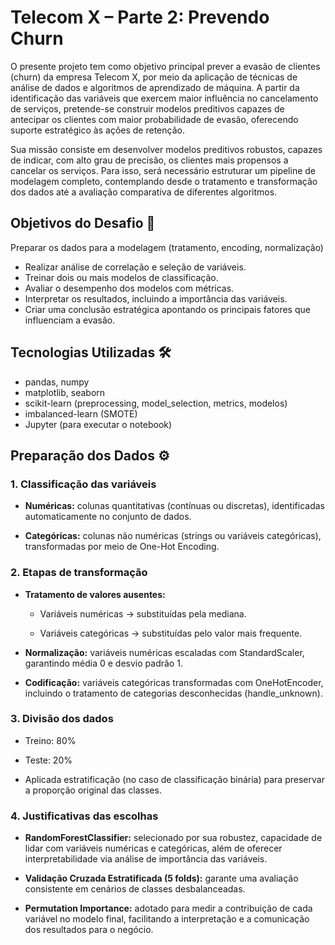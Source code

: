 # Telecom X – Parte 2: Prevendo Churn

O presente projeto tem como objetivo principal prever a evasão de clientes (churn) da empresa Telecom X, por meio da aplicação de técnicas de análise de dados e algoritmos de aprendizado de máquina. A partir da identificação das variáveis que exercem maior influência no cancelamento de serviços, pretende-se construir modelos preditivos capazes de antecipar os clientes com maior probabilidade de evasão, oferecendo suporte estratégico às ações de retenção.

Sua missão consiste em desenvolver modelos preditivos robustos, capazes de indicar, com alto grau de precisão, os clientes mais propensos a cancelar os serviços. Para isso, será necessário estruturar um pipeline de modelagem completo, contemplando desde o tratamento e transformação dos dados até a avaliação comparativa de diferentes algoritmos.

## Objetivos do Desafio 🧠
Preparar os dados para a modelagem (tratamento, encoding, normalização)

- Realizar análise de correlação e seleção de variáveis.
- Treinar dois ou mais modelos de classificação.
- Avaliar o desempenho dos modelos com métricas.
- Interpretar os resultados, incluindo a importância das variáveis.
- Criar uma conclusão estratégica apontando os principais fatores que influenciam a evasão.

## Tecnologias Utilizadas 🛠️
- pandas, numpy
- matplotlib, seaborn
- scikit-learn (preprocessing, model_selection, metrics, modelos)
- imbalanced-learn (SMOTE)
- Jupyter (para executar o notebook)

## Preparação dos Dados ⚙️

### 1. Classificação das variáveis

- **Numéricas:** colunas quantitativas (contínuas ou discretas), identificadas automaticamente no conjunto de dados.

- **Categóricas:** colunas não numéricas (strings ou variáveis categóricas), transformadas por meio de One-Hot Encoding.

### 2. Etapas de transformação

- **Tratamento de valores ausentes:**

  - Variáveis numéricas → substituídas pela mediana.

  - Variáveis categóricas → substituídas pelo valor mais frequente.

- **Normalização:** variáveis numéricas escaladas com StandardScaler, garantindo média 0 e desvio padrão 1.

- **Codificação:** variáveis categóricas transformadas com OneHotEncoder, incluindo o tratamento de categorias desconhecidas (handle_unknown).

### 3. Divisão dos dados

- Treino: 80%

- Teste: 20%

- Aplicada estratificação (no caso de classificação binária) para preservar a proporção original das classes.

### 4. Justificativas das escolhas

- **RandomForestClassifier:** selecionado por sua robustez, capacidade de lidar com variáveis numéricas e categóricas, além de oferecer interpretabilidade via análise de importância das variáveis.

- **Validação Cruzada Estratificada (5 folds):** garante uma avaliação consistente em cenários de classes desbalanceadas.

- **Permutation Importance:** adotado para medir a contribuição de cada variável no modelo final, facilitando a interpretação e a comunicação dos resultados para o negócio.
